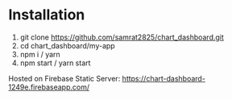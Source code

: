 # Installation

1. git clone https://github.com/samrat2825/chart_dashboard.git
2. cd chart_dashboard/my-app
3. npm i / yarn
4. npm start / yarn start

Hosted on Firebase Static Server:
https://chart-dashboard-1249e.firebaseapp.com/
